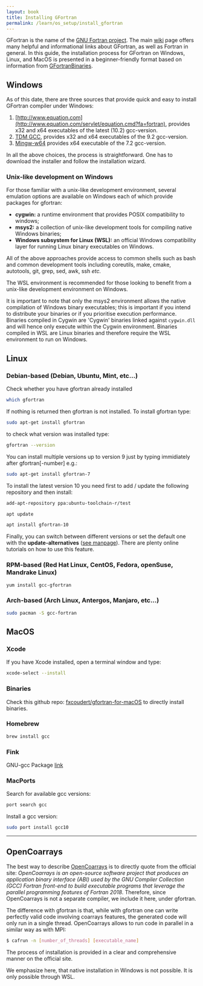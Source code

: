 ```yaml
---
layout: book
title: Installing GFortran
permalink: /learn/os_setup/install_gfortran
---
```


GFortran is the name of the [GNU Fortran project](https://gcc.gnu.org/fortran/). The main [wiki](https://gcc.gnu.org/wiki/GFortran) page offers many helpful and informational links about GFortran, as well as Fortran in general. In this guide, the installation process for GFortran on Windows, Linux, and MacOS is presented in a beginner-friendly format based on information from [GFortranBinaries](https://gcc.gnu.org/wiki/GFortranBinaries).

## Windows


As of this date, there are three sources that provide quick and easy to install GFortran compiler under Windows:
1. [http://www.equation.com](http://www.equation.com/servlet/equation.cmd?fa=fortran), provides x32 and x64 executables of the latest (10.2) gcc-version.
2. [TDM GCC](https://jmeubank.github.io/tdm-gcc/articles/2020-03/9.2.0-release), provides x32 and x64 executables of the 9.2 gcc-version.
3. [Mingw-w64](http://mingw-w64.org/doku.php/download/mingw-builds) provides x64 executable of the 7.2 gcc-version.

In all the above choices, the process is straightforward. One has to download the installer and follow the installation wizard. 

### Unix-like development on Windows
For those familiar with a unix-like development environment, several emulation options are available on Windows each of which provide packages for gfortran:

* __cygwin:__ a runtime environment that provides POSIX compatibility to windows;
* __msys2:__ a collection of unix-like development tools for compiling native Windows binaries;
* __Windows subsystem for Linux (WSL):__ an official Windows compatibility layer for running Linux binary executables on Windows.

All of the above approaches provide access to common shells such as bash and common development tools including coreutils, make, cmake, autotools, git, grep, sed, awk, ssh _etc._

The WSL environment is recommended for those looking to benefit from a unix-like development environment on Windows.

It is important to note that only the msys2 environment allows the native compilation of Windows binary executables; this is important if you intend to distribute your binaries or if you prioritise execution performance.
Binaries compiled in Cygwin are 'Cygwin' binaries linked against `cygwin.dll` and will hence only execute within the Cygwin environment. Binaries compiled in WSL are Linux binaries and therefore require the WSL environment to run on Windows.

## Linux


### Debian-based (Debian, Ubuntu, Mint, etc...)
Check whether you have gfortran already installed
```bash
which gfortran
```
If nothing is returned then gfortran is not installed.
To install gfortran type:
```bash
sudo apt-get install gfortran
```
to check what version was installed type:
```bash
gfortran --version
```
You can install multiple versions up to version 9 just by typing immidiately after gfortran[-number] e.g.:
```bash
sudo apt-get install gfortran-7 
```
To install the latest version 10 you need first to add / update the following repository and then install: 
```bash
add-apt-repository ppa:ubuntu-toolchain-r/test

apt update

apt install gfortran-10
```
Finally, you can switch between different versions or set the default one with the **update-alternatives** ([see manpage](http://manpages.ubuntu.com/manpages/trusty/man8/update-alternatives.8.html#:~:text=update%2Dalternatives%20creates%2C%20removes%2C,system%20at%20the%20same%20time.)). There are plenty online tutorials on how to use this feature.

### RPM-based (Red Hat Linux, CentOS, Fedora, openSuse, Mandrake Linux)
```bash
yum install gcc-gfortran
```

### Arch-based (Arch Linux, Antergos, Manjaro, etc...)
```bash
sudo pacman -S gcc-fortran
```

## MacOS
### Xcode
If you have Xcode installed, open a terminal window and type:
```bash
xcode-select --install
```
### Binaries
Check this github repo: [fxcoudert/gfortran-for-macOS](https://github.com/fxcoudert/gfortran-for-macOS/releases) to directly install binaries.
### Homebrew
```bash
brew install gcc
```
### Fink
GNU-gcc Package [link](https://pdb.finkproject.org/pdb/browse.php?summary=GNU+Compiler+Collection+Version)
### MacPorts
Search for available gcc versions:
```bash
port search gcc
```
Install a gcc version:
```bash
sudo port install gcc10
```
---
## OpenCoarrays

The best way to describe [OpenCoarrays](http://www.opencoarrays.org/) is to directly quote from the official site: *OpenCoarrays is an open-source software project that produces an application binary interface (ABI) used by the GNU Compiler Collection (GCC) Fortran front-end to build executable programs that leverage the parallel programming features of Fortran 2018*. Therefore, since OpenCoarrays is not a separate compiler, we include it here, under gfortran.

The difference with gfortran is that, while with gfortran one can write perfectly valid code involving coarrays features, the generated code will only run in a single thread. OpenCoarrays allows to run code in parallel in a similar way as with MPI:
```bash
$ cafrun -n [number_of_threads] [executable_name]
```

The process of installation is provided in a clear and comprehensive manner on the official site. 

We emphasize here, that native installation in Windows is not possible. It is only possible through WSL. 
